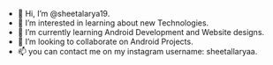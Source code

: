 - 👋 Hi, I’m @sheetalarya19.
- 👀 I’m interested in learning about new Technologies.
- 🌱 I’m currently learning Android Development and Website designs.
- 💞️ I’m looking to collaborate on Android Projects.
- 📫 you can contact me on my instagram username: sheetallaryaa.

<!---
sheetalarya19/sheetalarya19 is a ✨ special ✨ repository because its `README.md` (this file) appears on your GitHub profile.
You can click the Preview link to take a look at your changes.
--->
